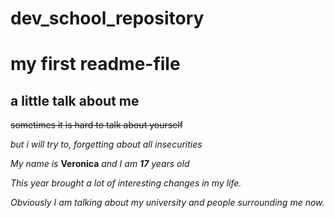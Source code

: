 # dev_school_repository
# my first readme-file
a little talk about me
----------------------
~~sometimes it is hard to talk about yourself~~

*but i will try to, forgetting about all insecurities*

*My name is* **Veronica** *and I am **17** years old*

_This year brought a lot of interesting changes in my life._ 

_Obviously I am talking about my university and people surrounding me now._